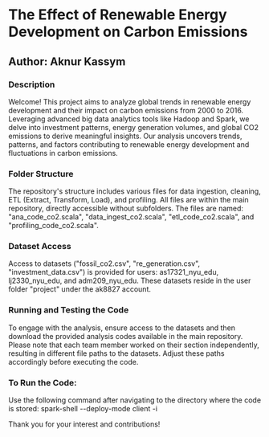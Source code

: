 # The Effect of Renewable Energy Development on Carbon Emissions

## Author: Aknur Kassym

### Description
Welcome! This project aims to analyze global trends in renewable energy development and their impact on carbon emissions from 2000 to 2016. Leveraging advanced big data analytics tools like Hadoop and Spark, we delve into investment patterns, energy generation volumes, and global CO2 emissions to derive meaningful insights. Our analysis uncovers trends, patterns, and factors contributing to renewable energy development and fluctuations in carbon emissions.

### Folder Structure
The repository's structure includes various files for data ingestion, cleaning, ETL (Extract, Transform, Load), and profiling. All files are within the main repository, directly accessible without subfolders. The files are named: "ana_code_co2.scala", "data_ingest_co2.scala", "etl_code_co2.scala", and "profiling_code_co2.scala".

### Dataset Access
Access to datasets ("fossil_co2.csv", "re_generation.csv", "investment_data.csv") is provided for users: as17321_nyu_edu, lj2330_nyu_edu, and adm209_nyu_edu. These datasets reside in the user folder "project" under the ak8827 account.

### Running and Testing the Code
To engage with the analysis, ensure access to the datasets and then download the provided analysis codes available in the main repository. Please note that each team member worked on their section independently, resulting in different file paths to the datasets. Adjust these paths accordingly before executing the code.

### To Run the Code:
Use the following command after navigating to the directory where the code is stored:
spark-shell --deploy-mode client -i <name of the scala file>

Thank you for your interest and contributions!
